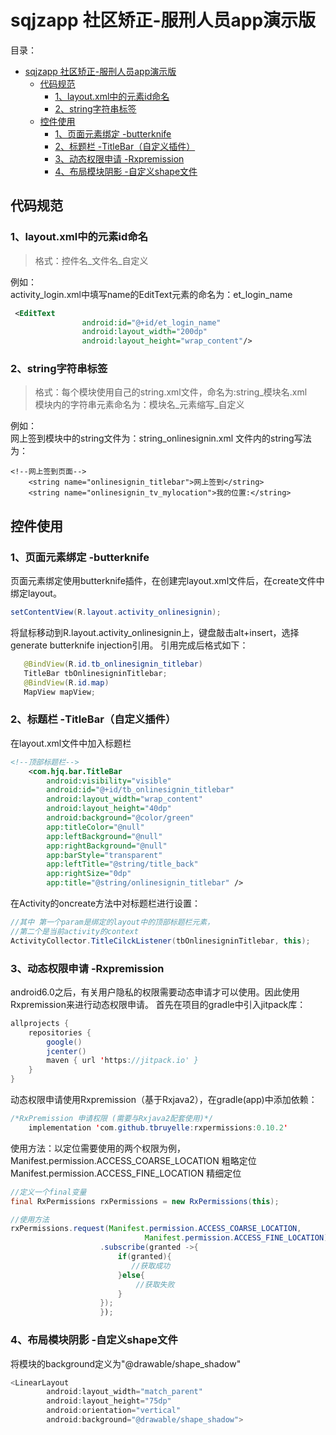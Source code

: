 # sqjzapp  社区矫正-服刑人员app演示版
目录：
- [sqjzapp  社区矫正-服刑人员app演示版](#sqjzapp-%e7%a4%be%e5%8c%ba%e7%9f%ab%e6%ad%a3-%e6%9c%8d%e5%88%91%e4%ba%ba%e5%91%98app%e6%bc%94%e7%a4%ba%e7%89%88)
  - [代码规范](#%e4%bb%a3%e7%a0%81%e8%a7%84%e8%8c%83)
    - [1、layout.xml中的元素id命名](#1layoutxml%e4%b8%ad%e7%9a%84%e5%85%83%e7%b4%a0id%e5%91%bd%e5%90%8d)
    - [2、string字符串标签](#2string%e5%ad%97%e7%ac%a6%e4%b8%b2%e6%a0%87%e7%ad%be)
  - [控件使用](#%e6%8e%a7%e4%bb%b6%e4%bd%bf%e7%94%a8)
    - [1、页面元素绑定 -butterknife](#1%e9%a1%b5%e9%9d%a2%e5%85%83%e7%b4%a0%e7%bb%91%e5%ae%9a--butterknife)
    - [2、标题栏 -TitleBar（自定义插件）](#2%e6%a0%87%e9%a2%98%e6%a0%8f--titlebar%e8%87%aa%e5%ae%9a%e4%b9%89%e6%8f%92%e4%bb%b6)
    - [3、动态权限申请 -Rxpremission](#3%e5%8a%a8%e6%80%81%e6%9d%83%e9%99%90%e7%94%b3%e8%af%b7--rxpremission)
    - [4、布局模块阴影 -自定义shape文件](#4%e5%b8%83%e5%b1%80%e6%a8%a1%e5%9d%97%e9%98%b4%e5%bd%b1--%e8%87%aa%e5%ae%9a%e4%b9%89shape%e6%96%87%e4%bb%b6)

##   代码规范
### 1、layout.xml中的元素id命名
>格式：控件名_文件名_自定义


例如：<br>
activity_login.xml中填写name的EditText元素的命名为：et_login_name

``` xml
 <EditText
                android:id="@+id/et_login_name"
                android:layout_width="200dp"
                android:layout_height="wrap_content"/>
```
### 2、string字符串标签
>格式：每个模块使用自己的string.xml文件，命名为:string_模块名.xml<br>
模块内的字符串元素命名为：模块名_元素缩写_自定义 

例如：<br>
网上签到模块中的string文件为：string_onlinesignin.xml
文件内的string写法为：
```
<!--网上签到页面-->
    <string name="onlinesignin_titlebar">网上签到</string>
    <string name="onlinesignin_tv_mylocation">我的位置:</string>
```

## 控件使用

### 1、页面元素绑定 -butterknife
 页面元素绑定使用butterknife插件，在创建完layout.xml文件后，在create文件中绑定layout。
 ```java
 setContentView(R.layout.activity_onlinesignin);
 ```
 将鼠标移动到R.layout.activity_onlinesignin上，键盘敲击alt+insert，选择generate butterknife injection引用。
 引用完成后格式如下：
 ```java
    @BindView(R.id.tb_onlinesignin_titlebar)
    TitleBar tbOnlinesigninTitlebar;
    @BindView(R.id.map)
    MapView mapView;
 ```
### 2、标题栏 -TitleBar（自定义插件）
在layout.xml文件中加入标题栏
```xml
<!--顶部标题栏-->
    <com.hjq.bar.TitleBar
        android:visibility="visible"
        android:id="@+id/tb_onlinesignin_titlebar"
        android:layout_width="wrap_content"
        android:layout_height="40dp"
        android:background="@color/green"
        app:titleColor="@null"
        app:leftBackground="@null"
        app:rightBackground="@null"
        app:barStyle="transparent"
        app:leftTitle="@string/title_back"
        app:rightSize="0dp"
        app:title="@string/onlinesignin_titlebar" />
```
在Activity的oncreate方法中对标题栏进行设置：
```java
//其中 第一个param是绑定的layout中的顶部标题栏元素，
//第二个是当前activity的context
ActivityCollector.TitleCilckListener(tbOnlinesigninTitlebar, this);
```

### 3、动态权限申请 -Rxpremission
android6.0之后，有关用户隐私的权限需要动态申请才可以使用。因此使用Rxpremission来进行动态权限申请。
首先在项目的gradle中引入jitpack库：
```java
allprojects {
    repositories {
        google()
        jcenter()
        maven { url 'https://jitpack.io' }
    }
}
```
动态权限申请使用Rxpremission（基于Rxjava2），在gradle(app)中添加依赖：
```java
/*RxPremission 申请权限 (需要与Rxjava2配套使用)*/
    implementation 'com.github.tbruyelle:rxpermissions:0.10.2'
```
使用方法：以定位需要使用的两个权限为例，<br>
Manifest.permission.ACCESS_COARSE_LOCATION  粗略定位
Manifest.permission.ACCESS_FINE_LOCATION 精细定位
```java
//定义一个final变量
final RxPermissions rxPermissions = new RxPermissions(this);
```
```java
//使用方法
rxPermissions.request(Manifest.permission.ACCESS_COARSE_LOCATION,
                              Manifest.permission.ACCESS_FINE_LOCATION)
                    .subscribe(granted ->{
                        if(granted){
                           //获取成功
                        }else{
                            //获取失败
                        }
                    });
                    });
```
### 4、布局模块阴影 -自定义shape文件

将模块的background定义为"@drawable/shape_shadow"
```java
<LinearLayout
        android:layout_width="match_parent"
        android:layout_height="75dp"
        android:orientation="vertical"
        android:background="@drawable/shape_shadow">
```